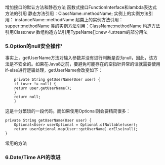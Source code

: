 增加接口的默认方法和静态方法
函数式接口FunctionInterface和lambda表达式
方法的引用
静态方法引用：ClassName::methodName;
实例上的实例方法引用： instanceName::methodName
超类上的实例方法引用：supper::methodName
类的实例方法引用：ClassName:methodName
构造方法引用Class:new
数组构造方法引用TypeName[]::new
4.stream的部分用法

### 5.Option的null安全操作‘
事实上，getUserName方法对输入参数并没有进行判断是否为null，因此，该方法是不安全的。如果在Java8之前，要避免可能存在的空指针异常的话就需要使用if-else进行逻辑处理，getUserName会改变如下：

	    private String getUserName(User user) {
    	if (user != null) {
    	return user.getUserName();
    	}
    	return null;
    	}

这是十分繁琐的一段代码。而如果使用Optional则会要精简很多：

	private String getUserName(User user) {
	    Optional<User> userOptional = Optional.ofNullable(user);
	    return userOptional.map(User::getUserName).orElse(null);
	}

常用的方法

### 6.Date/Time API的改进
